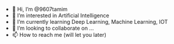 - 👋 Hi, I’m @9607tamim
- 👀 I’m interested in Artificial Intelligence
- 🌱 I’m currently learning Deep Learning, Machine Learning, IOT
- 💞️ I’m looking to collaborate on ...
- 📫 How to reach me (will let you later)

<!---
9607tamim/9607tamim is a ✨ special ✨ repository because its `README.md` (this file) appears on your GitHub profile.
You can click the Preview link to take a look at your changes.
--->
